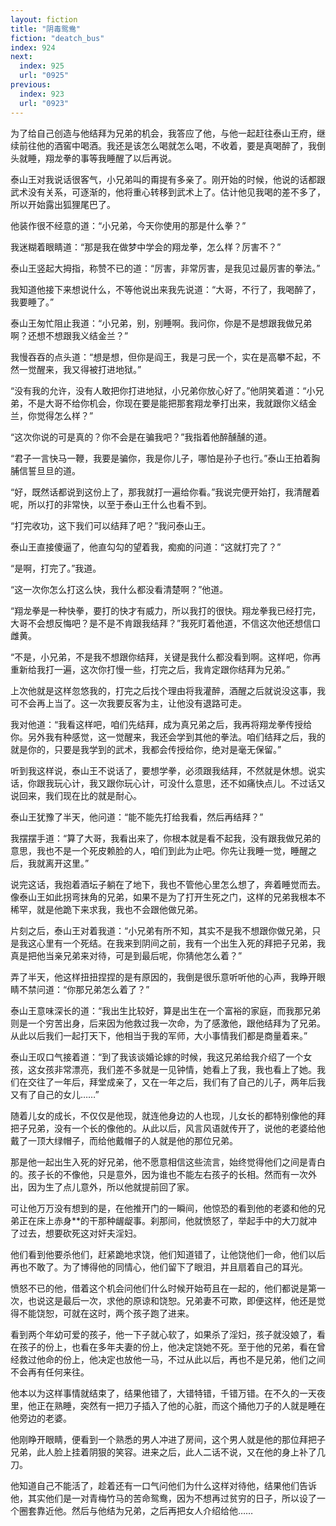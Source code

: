 ```yaml
---
layout: fiction
title: "阴毒鸳鸯"
fiction: "deatch_bus"
index: 924
next:
  index: 925
  url: "0925"
previous:
  index: 923
  url: "0923"
---
```

为了给自己创造与他结拜为兄弟的机会，我答应了他，与他一起赶往泰山王府，继续前往他的酒窖中喝酒。我还是该怎么喝就怎么喝，不收着，要是真喝醉了，我倒头就睡，翔龙拳的事等我睡醒了以后再说。

泰山王对我说话很客气，小兄弟叫的甭提有多亲了。刚开始的时候，他说的话都跟武术没有关系，可逐渐的，他将重心转移到武术上了。估计他见我喝的差不多了，所以开始露出狐狸尾巴了。

他装作很不经意的道：“小兄弟，今天你使用的那是什么拳？”

我迷糊着眼睛道：“那是我在做梦中学会的翔龙拳，怎么样？厉害不？”

泰山王竖起大拇指，称赞不已的道：“厉害，非常厉害，是我见过最厉害的拳法。”

我知道他接下来想说什么，不等他说出来我先说道：“大哥，不行了，我喝醉了，我要睡了。”

泰山王匆忙阻止我道：“小兄弟，别，别睡啊。我问你，你是不是想跟我做兄弟啊？还想不想跟我义结金兰？”

我慢吞吞的点头道：“想是想，但你是阎王，我是刁民一个，实在是高攀不起，不然一觉醒来，我又得被打进地狱。”

“没有我的允许，没有人敢把你打进地狱，小兄弟你放心好了。”他阴笑着道：“小兄弟，不是大哥不给你机会，你现在要是能把那套翔龙拳打出来，我就跟你义结金兰，你觉得怎么样？”

“这次你说的可是真的？你不会是在骗我吧？”我指着他醉醺醺的道。

“君子一言快马一鞭，我要是骗你，我是你儿子，哪怕是孙子也行。”泰山王拍着胸脯信誓旦旦的道。

“好，既然话都说到这份上了，那我就打一遍给你看。”我说完便开始打，我清醒着呢，所以打的非常快，以至于泰山王什么也看不到。

“打完收功，这下我们可以结拜了吧？”我问泰山王。

泰山王直接傻逼了，他直勾勾的望着我，痴痴的问道：“这就打完了？”

“是啊，打完了。”我道。

“这一次你怎么打这么快，我什么都没看清楚啊？”他道。

“翔龙拳是一种快拳，要打的快才有威力，所以我打的很快。翔龙拳我已经打完，大哥不会想反悔吧？是不是不肯跟我结拜？”我死盯着他道，不信这次他还想信口雌黄。

“不是，小兄弟，不是我不想跟你结拜，关键是我什么都没看到啊。这样吧，你再重新给我打一遍，这次你打慢一些，打完之后，我肯定跟你结拜为兄弟。”

上次他就是这样忽悠我的，打完之后找个理由将我灌醉，酒醒之后就说没这事，我可不会再上当了。这一次我要反客为主，让他没有退路可走。

我对他道：“我看这样吧，咱们先结拜，成为真兄弟之后，我再将翔龙拳传授给你。另外我有种感觉，这一觉醒来，我还会学到其他的拳法。咱们结拜之后，我的就是你的，只要是我学到的武术，我都会传授给你，绝对是毫无保留。”

听到我这样说，泰山王不说话了，要想学拳，必须跟我结拜，不然就是休想。说实话，你跟我玩心计，我又跟你玩心计，可没什么意思，还不如痛快点儿。不过话又说回来，我们现在比的就是耐心。

泰山王犹豫了半天，他问道：“能不能先打给我看，然后再结拜？”

我摆摆手道：“算了大哥，我看出来了，你根本就是看不起我，没有跟我做兄弟的意思，我也不是一个死皮赖脸的人，咱们到此为止吧。你先让我睡一觉，睡醒之后，我就离开这里。”

说完这话，我抱着酒坛子躺在了地下，我也不管他心里怎么想了，奔着睡觉而去。像泰山王如此拐弯抹角的兄弟，如果不是为了打开生死之门，这样的兄弟我根本不稀罕，就是他跪下来求我，我也不会跟他做兄弟。

片刻之后，泰山王对着我道：“小兄弟有所不知，其实不是我不想跟你做兄弟，只是我这心里有一个死结。在我来到阴间之前，我有一个出生入死的拜把子兄弟，我真是把他当亲兄弟来对待，可是到最后呢，你猜他怎么着？”

弄了半天，他这样扭扭捏捏的是有原因的，我倒是很乐意听听他的心声，我睁开眼睛不禁问道：“你那兄弟怎么着了？”

泰山王意味深长的道：“我出生比较好，算是出生在一个富裕的家庭，而我那兄弟则是一个穷苦出身，后来因为他救过我一次命，为了感激他，跟他结拜为了兄弟。从此以后我们一起打天下，他相当于我的军师，大小事情我们都是商量着来。”

泰山王叹口气接着道：“到了我该谈婚论嫁的时候，我这兄弟给我介绍了一个女孩，这女孩非常漂亮，我们差不多就是一见钟情，她看上了我，我也看上了她。我们在交往了一年后，拜堂成亲了，又在一年之后，我们有了自己的儿子，两年后我又有了自己的女儿……”

随着儿女的成长，不仅仅是他现，就连他身边的人也现，儿女长的都特别像他的拜把子兄弟，没有一个长的像他的。从此以后，风言风语就传开了，说他的老婆给他戴了一顶大绿帽子，而给他戴帽子的人就是他的那位兄弟。

那是他一起出生入死的好兄弟，他不愿意相信这些流言，始终觉得他们之间是青白的。孩子长的不像他，只是意外，因为谁也不能左右孩子的长相。然而有一次外出，因为生了点儿意外，所以他就提前回了家。

可让他万万没有想到的是，在他推开门的一瞬间，他惊恐的看到他的老婆和他的兄弟正在床上赤身**的干那种龌龊事。刹那间，他就愤怒了，举起手中的大刀就冲了过去，想要砍死这对奸夫淫妇。

他们看到他要杀他们，赶紧跪地求饶，他们知道错了，让他饶他们一命，他们以后再也不敢了。为了博得他的同情心，他们留下了眼泪，并且扇着自己的耳光。

愤怒不已的他，借着这个机会问他们什么时候开始苟且在一起的，他们都说是第一次，也说这是最后一次，求他的原谅和饶恕。兄弟妻不可欺，即便这样，他还是觉得不能饶恕，可就在这时，两个孩子跑了进来。

看到两个年幼可爱的孩子，他一下子就心软了，如果杀了淫妇，孩子就没娘了，看在孩子的份上，也看在多年夫妻的份上，他决定饶她不死。至于他的兄弟，看在曾经救过他命的份上，他决定也放他一马，不过从此以后，再也不是兄弟，他们之间不会再有任何来往。

他本以为这样事情就结束了，结果他错了，大错特错，千错万错。在不久的一天夜里，他正在熟睡，突然有一把刀子插入了他的心脏，而这个捅他刀子的人就是睡在他旁边的老婆。

他刚睁开眼睛，便看到一个熟悉的男人冲进了房间，这个男人就是他的那位拜把子兄弟，此人脸上挂着阴狠的笑容。进来之后，此人二话不说，又在他的身上补了几刀。

他知道自己不能活了，趁着还有一口气问他们为什么这样对待他，结果他们告诉他，其实他们是一对青梅竹马的苦命鸳鸯，因为不想再过贫穷的日子，所以设了一个圈套靠近他。然后与他结为兄弟，之后再把女人介绍给他……